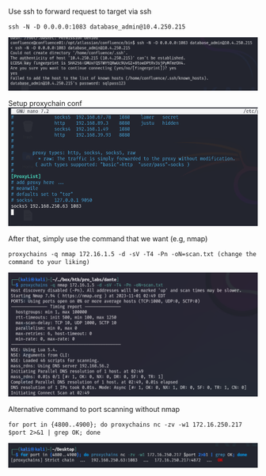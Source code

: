 Use ssh to forward request to target via ssh
```
ssh -N -D 0.0.0.0:1083 database_admin@10.4.250.215
```
![45201694646e696bae6ffd713ec62c9b.png](./images/45201694646e696bae6ffd713ec62c9b.png)

Setup proxychain conf
![b758deed09a44dce07b5a1bc9ff6d157.png](./images/b758deed09a44dce07b5a1bc9ff6d157.png)

After that, simply use the command that we want (e.g, nmap)
```
proxychains -q nmap 172.16.1.5 -d -sV -T4 -Pn -oN=scan.txt (change the command to your liking)
```
![ecaba39e8bab2912b9e8197592cb6b12.png](./images/ecaba39e8bab2912b9e8197592cb6b12.png)

Alternative command to port scanning without nmap
```
for port in {4800..4900}; do proxychains nc -zv -w1 172.16.250.217 $port 2>&1 | grep OK; done
```
![40b9b2526f8ffcd70fa2c978a693a289.png](./images/40b9b2526f8ffcd70fa2c978a693a289.png)